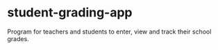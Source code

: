 # student-grading-app
Program for teachers and students to enter, view and track their school grades.

